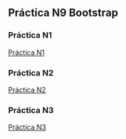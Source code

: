 ## Práctica N9 Bootstrap

### Práctica N1
[Práctica N1](pn_1/README.md)

### Práctica N2
[Práctica N2](pn_2/README.md)

### Práctica N3
[Práctica N3](pn_3/README.md)